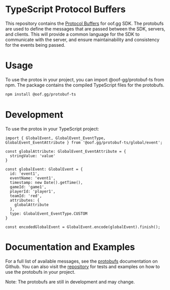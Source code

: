 # TypeScript Protocol Buffers
This repository contains the [Protocol Buffers](https://developers.google.com/protocol-buffers) for oof.gg SDK. The protobufs are used to define the messages that are passed between the SDK, servers, and clients. This will provide a common language for the SDK to communicate with the server, and ensure maintainability and consistency for the events being passed.

# Usage
To use the protos in your project, you can import @oof-gg/protobuf-ts from npm. The package contains the compiled TypeScript files for the protobufs.

```bash
npm install @oof.gg/protobuf-ts
```

# Development
To use the protos in your TypeScript project:
```
import { GlobalEvent, GlobalEvent_EventType, GlobalEvent_EventAttribute } from '@oof.gg/protobuf-ts/global/event';

const globalAttribute: GlobalEvent_EventAttribute = {
  stringValue: 'value'
}

const globalEvent: GlobalEvent = {
  id: 'event1',
  eventName: 'event1',
  timestamp: new Date().getTime(),
  gameId: 'game1',
  playerId: 'player1',
  teamId: 'red',
  attributes: {
    globalAttribute
  },
  type: GlobalEvent_EventType.CUSTOM
}

const encodedGlobalEvent = GlobalEvent.encode(globalEvent).finish();
```

# Documentation and Examples
For a full list of available messages, see the [protobufs](https://github.com/oof-gg/oof-protobufs/blob/main/generated/docs/docs.md) documentation on Github. You can also visit the [repository](https://github.com/oof-gg/oof-protobufs) for tests and examples on how to use the protobufs in your project.

Note: The protobufs are still in development and may change.